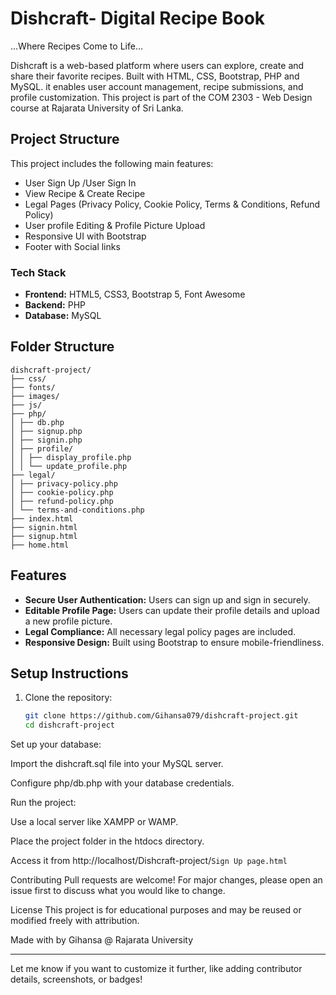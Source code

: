 # Dishcraft- Digital Recipe Book
…Where Recipes Come to Life…

Dishcraft is a web-based platform where users can explore, create and share their favorite recipes. Built with HTML, CSS, Bootstrap, PHP and MySQL. it enables user account management, recipe submissions, and profile customization. This project is part of the COM 2303 - Web Design course at Rajarata University of Sri Lanka.


## Project Structure

This project includes the following main features:
-	User Sign Up /User Sign In
-	View Recipe & Create Recipe 
- Legal Pages (Privacy Policy, Cookie Policy, Terms & Conditions, Refund Policy)
-	User profile Editing & Profile Picture Upload
-	Responsive UI with Bootstrap
-	Footer with Social links

### Tech Stack

- **Frontend:** HTML5, CSS3, Bootstrap 5, Font Awesome
- **Backend:** PHP
- **Database:** MySQL

## Folder Structure
```
dishcraft-project/
├── css/
├── fonts/
├── images/
├── js/
├── php/
│ ├── db.php
│ ├── signup.php
│ ├── signin.php
│ ├── profile/
│ │ ├── display_profile.php
│ │ └── update_profile.php
├── legal/
│ ├── privacy-policy.php
│ ├── cookie-policy.php
│ ├── refund-policy.php
│ └── terms-and-conditions.php
├── index.html
├── signin.html
├── signup.html
├── home.html
```

## Features

- **Secure User Authentication:** Users can sign up and sign in securely.
- **Editable Profile Page:** Users can update their profile details and upload a new profile picture.
- **Legal Compliance:** All necessary legal policy pages are included.
- **Responsive Design:** Built using Bootstrap to ensure mobile-friendliness.

## Setup Instructions

1. Clone the repository:
   ```bash
   git clone https://github.com/Gihansa079/dishcraft-project.git
   cd dishcraft-project
Set up your database:

Import the dishcraft.sql file into your MySQL server.

Configure php/db.php with your database credentials.

Run the project:

Use a local server like XAMPP or WAMP.

Place the project folder in the htdocs directory.

Access it from http://localhost/Dishcraft-project/`Sign Up page.html`

Contributing
Pull requests are welcome! For major changes, please open an issue first to discuss what you would like to change.

License
This project is for educational purposes and may be reused or modified freely with attribution.

Made with by Gihansa @ Rajarata University

---

Let me know if you want to customize it further, like adding contributor details, screenshots, or badges!
